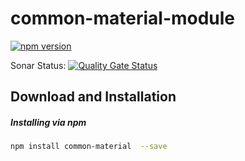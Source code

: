 # common-material-module

[![npm version](https://badge.fury.io/js/%40angular%2Fcdk.svg)](https://www.npmjs.com/package/@angular/cdk)

Sonar Status: [![Quality Gate Status](https://sonarcloud.io/api/project_badges/measure?project=BakhtMunirUet_common-material-module&metric=alert_status)](https://sonarcloud.io/summary/new_code?id=BakhtMunirUet_common-material-module)

## Download and Installation

##### Installing via npm

```bash
npm install common-material  --save
```
